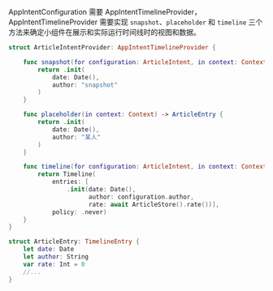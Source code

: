 
AppIntentConfiguration 需要 AppIntentTimelineProvider，AppIntentTimelineProvider 需要实现 `snapshot`、`placeholder` 和 `timeline` 三个方法来确定小组件在展示和实际运行时间线时的视图和数据。

```swift
struct ArticleIntentProvider: AppIntentTimelineProvider {

    func snapshot(for configuration: ArticleIntent, in context: Context) async -> ArticleEntry {
        return .init(
            date: Date(),
            author: "snapshot"
        )
    }

    func placeholder(in context: Context) -> ArticleEntry {
        return .init(
            date: Date(),
            author: "某人"
        )
    }

    func timeline(for configuration: ArticleIntent, in context: Context) async -> Timeline<ArticleEntry> {
        return Timeline(
            entries: [
                .init(date: Date(),
                      author: configuration.author,
                      rate: await ArticleStore().rate())],
            policy: .never)
    }
}

struct ArticleEntry: TimelineEntry {
    let date: Date
    let author: String
    var rate: Int = 0
    //...
}
````

